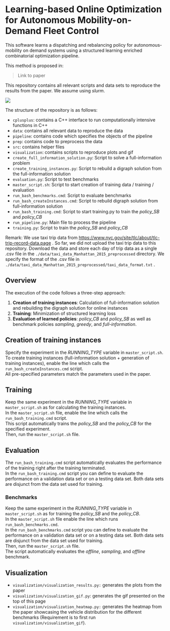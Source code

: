 # Learning-based Online Optimization for Autonomous Mobility-on-Demand Fleet Control

This software learns a dispatching and rebalancing policy for autonomous-mobility on demand systems using a structured learning enriched combinatorial optimization pipeline.

This method is proposed in:
> Link to paper


This repository contains all relevant scripts and data sets to reproduce the results from the paper. We assume using *slurm*.

![](./visualization/movie_numVeh300_09-10.gif)


The structure of the repository is as follows:
- `cplusplus`: contains a C++ interface to run computationally intensive functions in C++
- `data`: contains all relevant data to reproduce the data
- `pipeline`: contains code which specifies the objects of the pipeline
- `prep`: contains code to preprocess the data
- `src`: contains helper files
- `visualization`: contains scripts to reproduce plots and gif
- `create_full_information_solution.py`: Script to solve a full-information problem
- `create_training_instances.py`: Script to rebuild a digraph solution from the full-information solution
- `evaluation.py`: Script to test benchmarks
- `master_script.sh`: Script to start creation of training data / training / evaluation
- `run_bash_benchmarks.cmd`: Script to evaluate benchmarks
- `run_bash_createInstances.cmd`: Script to rebuild digraph solution from full-information solution
- `run_bash_training.cmd`: Script to start training.py to train the *policy_SB* and *policy_CB*
- `run_pipeline.py`: Main file to process the pipeline
- `training.py`: Script to train the *policy_SB* and *policy_CB*

Remark: We use taxi trip data from https://www.nyc.gov/site/tlc/about/tlc-trip-record-data.page . So far, we did not upload the taxi trip data to this repository. 
Download the data and store each day of trip data as a single .csv file in the `./data/taxi_data_Manhattan_2015_preprocessed` directory. 
We specify the format of the .csv file in `./data/taxi_data_Manhattan_2015_preprocessed/taxi_data_format.txt` .

## Overview
The execution of the code follows a three-step approach:
1. **Creation of training instances**: Calculation of full-information solution and rebuilding the digraph solution for online instances
2. **Training**: Minimization of structured learning loss
3. **Evaluation of learned policies**: *policy_CB* and *policy_SB* as well as benchmark policies *sampling*, *greedy*, and *full-information*.


## Creation of training instances
Specify the experiment in the *RUNNING_TYPE* variable in `master_script.sh`.  
To create training instances (full-information solution + generation of training instances), enable the line which calls the `run_bash_createInstances.cmd` script.  
All pre-specified parameters match the parameters used in the paper.  

## Training
Keep the same experiment in the *RUNNING_TYPE* variable in `master_script.sh` as for calculating the training instances.  
In the `master_script.sh` file, enable the line which calls the `run_bash_training.cmd` script.  
This script automatically trains the *policy_SB* and the *policy_CB* for the specified experiment.  
Then, run the `master_script.sh` file.

## Evaluation
The `run_bash_training.cmd` script automatically evaluates the performance of the training right after the training terminated.  
In the `run_bash_training.cmd` script you can define to evaluate the performance on a validation data set or on a testing data set. Both data sets are disjunct from the data set used for training.  

### Benchmarks
Keep the same experiment in the *RUNNING_TYPE* variable in `master_script.sh` as for training the *policy_SB* and the *policy_CB*.  
In the `master_script.sh` file enable the line which runs `run_bash_benchmarks.cmd`.  
In the `run_bash_benchmarks.cmd` script you can define to evaluate the performance on a validation data set or on a testing data set. Both data sets are disjunct from the data set used for training.  
Then, run the `master_script.sh` file.  
The script automatically evaluates the *offline*, *sampling*, and *offline* benchmark.  


## Visualization
- `visualization/visualization_results.py:` generates the plots from the paper
- `visualization/visualization_gif.py`: generates the gif presented on the top of this page
- `visualization/visualization_heatmap.py:` generates the heatmap from the paper showcasing the vehicle distribution for the different benchmarks (Requirement is to first run `visualization/visualization_gif`).
